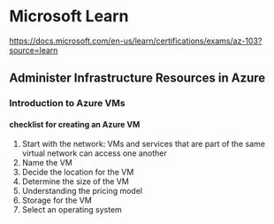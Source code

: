 # Microsoft Learn

<https://docs.microsoft.com/en-us/learn/certifications/exams/az-103?source=learn>

## Administer Infrastructure Resources in Azure

### Introduction to Azure VMs

#### checklist for creating an Azure VM

1. Start with the network: VMs and services that are part of the same virtual network can access one another
2. Name the VM
3. Decide the location for the VM
4. Determine the size of the VM
5. Understanding the pricing model
6. Storage for the VM
7. Select an operating system

